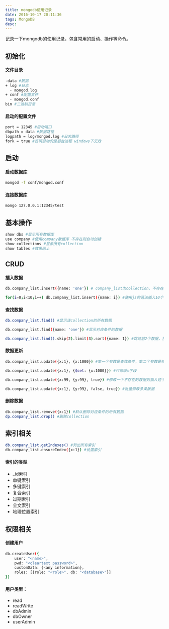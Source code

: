 ```yaml
---
title: mongodb使用记录
date: 2016-10-17 20:11:36
tags: MongoDB
desc:
---
```


记录一下mongodb的使用记录，包含常用的启动、操作等命令。

<!-- more -->


## 初始化

#### 文件目录

```sh
-data #数据
+ log #日志
  - mongod.log
+ conf #配置文件
  - mongod.conf
bin #二进制目录
```


#### 启动的配置文件

```sh
port = 12345 #启动端口
dbpath = data #数据路径
logpath = log/mongod.log #日志路径
fork = true #表明启动的是后台进程 windows下无效
```

## 启动

#### 启动数据库

```sh
mongod -f conf/mongod.conf
```

#### 连接数据库

```sh
mongo 127.0.0.1:12345/test
```

## 基本操作

```sh
show dbs #显示所有数据库
use company #使用company数据库 不存在则自动创建
show collections #显示所有collection
show tables #效果同上
```

## CRUD

#### 插入数据

```sh
db.company_list.insert({name: 'one'}) # company_list为collection，不存在则自动创建，然后插入一个数据

for(i=0;i<10;i++) db.company_list.insert({name: i}) #使用js的语法插入10个数据
```

#### 查找数据

```sh
db.company_list.find() #显示该collection的所有数据

db.company_list.find({name: 'one'}) #显示对应条件的数据

db.company_list.find().skip(2).limit(3).sort({name: 1}) #跳过前2个数据，按name排序获取3个数据
```

#### 数据更新

```sh
db.company_list.update({x:1}, {x:1000}) #第一个参数是查找条件，第二个参数是修改后的数据 注意：修改后的完整数据（即{x:1,y:1} => {x:1000}）

db.company_list.update({x:1}, {$set: {x:1000}}) #只修改x字段

db.company_list.update({x:99, {y:99}, true}) #修改一个不存在的数据则插入这个数据

db.company_list.update({x:1}, {y:99}, false, true}) #批量修改多条数据
```

#### 删除数据


```sh
db.company_list.remove({x:1}) #默认删除对应条件的所有数据
dp.company_list.drop() #删除collection
```

## 索引相关

```sh
db.company_list.getIndexes() #列出所有索引
db.company_list.ensureIndex({x:1}) #设置索引
```

#### 索引的类型

- _id索引
- 单键索引
- 多键索引
- 复合索引
- 过期索引
- 全文索引
- 地理位置索引

## 权限相关

#### 创建用户


```sh
db.createUser({
    user: "<name>",
    pwd: "<cleartext password>",
    customData: {<any information},
    roles: [{role: "<role>", db: "<database>"}]
})
```

#### 用户类型：
- read
- readWrite
- dbAdmin
- dbOwner
- userAdmin 
